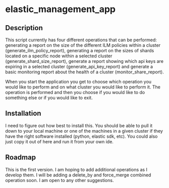 # elastic_management_app

## Description
This script currently has four different operations that can be performed: generating a report on the size of the different ILM policies within a cluster (generate_ilm_policy_report), generating a report on the sizes of shards located on a specific node within a selected cluster (generate_shard_size_report), generate a report showing which api keys are expiring in a selected cluster (generate_api_key_report) and generate a basic monitoring report about the health of a cluster (monitor_share_report).

When you start the application you get to choose which operation you would like to perform and on what cluster you would like to perform it. The operation is performed and then you choose if you would like to do something else or if you would like to exit.

## Installation
I need to figure out how best to install this. You should be able to pull it down to your local machine or one of the machines in a given cluster if they have the right software installed (python, elastic sdk, etc). You could also just copy it out of here and run it from your own ide.

## Roadmap
This is the first version. I am hoping to add additional operations as I develop them. I will be adding a delete_by and force_merge combined operation soon. I am open to any other suggestions.
